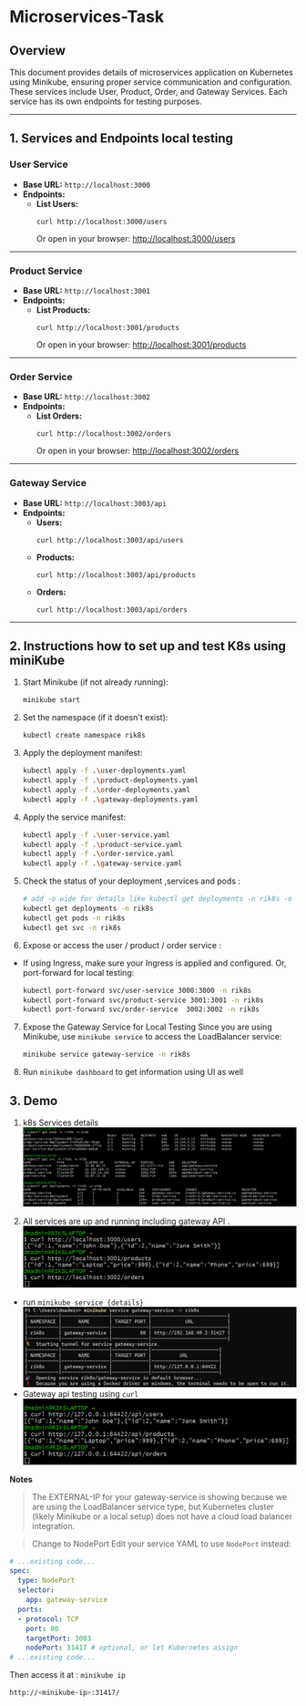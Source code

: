 # Microservices-Task

## Overview
This document provides details of microservices application on Kubernetes using Minikube, ensuring proper service communication and configuration. These services include User, Product, Order, and Gateway Services. Each service has its own endpoints for testing purposes.

---

## 1. Services and Endpoints local testing 

### **User Service**
- **Base URL:** `http://localhost:3000`
- **Endpoints:**
  - **List Users:**  
    ```
    curl http://localhost:3000/users
    ```
    Or open in your browser: [http://localhost:3000/users](http://localhost:3000/users)

---

### **Product Service**
- **Base URL:** `http://localhost:3001`
- **Endpoints:**
  - **List Products:**  
    ```
    curl http://localhost:3001/products
    ```
    Or open in your browser: [http://localhost:3001/products](http://localhost:3001/products)

---

### **Order Service**
- **Base URL:** `http://localhost:3002`
- **Endpoints:**
  - **List Orders:**  
    ```
    curl http://localhost:3002/orders
    ```
    Or open in your browser: [http://localhost:3002/orders](http://localhost:3002/orders)

---

### **Gateway Service**
- **Base URL:** `http://localhost:3003/api`
- **Endpoints:**
  - **Users:**  
    ```
    curl http://localhost:3003/api/users
    ```
  - **Products:**  
    ```
    curl http://localhost:3003/api/products
    ```
  - **Orders:**  
    ```
    curl http://localhost:3003/api/orders
    ```

---

## 2. Instructions how to set up and test K8s using miniKube
1. Start Minikube (if not already running):
   ```bash
   minikube start
   ```
2. Set the namespace (if it doesn't exist):
    ```bash
    kubectl create namespace rik8s
    ````
3. Apply the deployment manifest:

    ```bash
    kubectl apply -f .\user-deployments.yaml
    kubectl apply -f .\product-deployments.yaml 
    kubectl apply -f .\order-deployments.yaml
    kubectl apply -f .\gateway-deployments.yaml
    ````
4. Apply the service manifest:

    ```bash
    kubectl apply -f .\user-service.yaml
    kubectl apply -f .\product-service.yaml
    kubectl apply -f .\order-service.yaml
    kubectl apply -f .\gateway-service.yaml   
    ````
5. Check the status of your deployment ,services and pods :
    ```bash
    # add -o wide for details like kubectl get deployments -n rik8s -o wide
    kubectl get deployments -n rik8s
    kubectl get pods -n rik8s
    kubectl get svc -n rik8s
    
    ```
6. Expose or access the user / product / order service :
  - If using Ingress, make sure your Ingress is applied and configured.
    Or, port-forward for local testing:

    ```bash
    kubectl port-forward svc/user-service 3000:3000 -n rik8s
    kubectl port-forward svc/product-service 3001:3001 -n rik8s
    kubectl port-forward svc/order-service  3002:3002 -n rik8s
    ```
7. Expose the Gateway Service for Local Testing
    Since you are using Minikube, use `minikube service` to access the LoadBalancer service:
    ```bash
    minikube service gateway-service -n rik8s
    ``` 
8. Run `minikube dashboard` to get information using UI as well
## 3. Demo

1. k8s Services details 
![alt text](Submission/screenshots/k8s_avilability_status.png)

2. All services are up and running including gateway API . 
 ![alt text](Submission/screenshots/2_microservices_run.png)
 - run `minikube service {details}`
  ![alt text](Submission/screenshots/1_Gateway_service.png)
 - Gateway api testing using `curl`
  ![alt text](Submission/screenshots/3_gateway_services.png)

**Notes**
>The EXTERNAL-IP for your gateway-service is showing <pending> because we are using the LoadBalancer service type, but  Kubernetes cluster (likely Minikube or a local setup) does not have a cloud load balancer integration.

>Change to NodePort Edit your service YAML to use ```NodePort``` instead:
```yaml
# ...existing code...
spec:
  type: NodePort
  selector:
    app: gateway-service
  ports:
  - protocol: TCP
    port: 80
    targetPort: 3003
    nodePort: 31417 # optional, or let Kubernetes assign
# ...existing code...
```
Then access it at : `minikube ip`
```bash
http://<minikube-ip>:31417/
```
